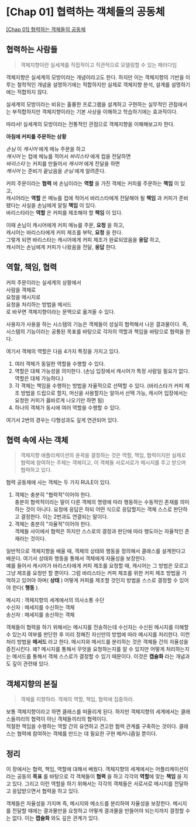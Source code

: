 # [Chap 01] 협력하는 객체들의 공동체

[[Chap 01] 협력하는 객체들의 공동체](https://sooking87.github.io/oop/oop-1/)

## 협력하는 사람들

> 객체지향이란 실세계를 직접적이고 직관적으로 모델링할 수 있는 패러다임 <br>

객체지향은 실세계의 모방이라는 개념이라고도 한다. 하지만 이는 객체지향의 기반을 이루는 철학적인 개념을 설명하기에는 적합하지만 실제로 객체지향 분석, 설계를 설명하기에는 적합하지 않다. <br>

실세계의 모방이라는 비유는 훌륭한 프로그램을 설계하고 구현하는 실무적인 관점에서는 부적합하지만 객체지향이라는 기본 사상을 이해하고 학습하기에는 효과적이다. <br>

따라서! 실세계의 모방이라는 전통적인 관점으로 객체지향을 이해해보고자 한다. <br>

**아침에 커피를 주문하는 상황** <br>

_손님_ 이 _캐시어_ 에게 메뉴 주문을 하고 <br>
_캐시어_ 는 컵에 메뉴를 적어서 _바리스타_ 에게 컵을 전달하면 <br>
_바리스타_ 는 커피를 만들어서 _캐시어_ 에게 전달을 하면 <br>
_캐시어_ 는 준비가 끝났음을 _손님_ 에게 알려준다. <br>

커피 주문이라는 **협력** 에 손님이라는 **역할** 을 가진 객체는 커피를 주문하는 **책임** 이 있고, <br>
캐시어라는 **역할** 은 메뉴를 컵에 적어서 바리스타에게 전달해야 될 **책임** 과 커피가 준비됐다는 사실을 손님에게 알릴 **책임** 이 있다. <br>
바리스타라는 **역할** 은 커피를 제조해야 할 **책임** 이 있다. <br>

이때 손님이 캐시어에게 커피 메뉴를 주문, **요청** 을 하고, <br>
캐시어는 바리스타에게 커피 제조를 부탁, **요청** 을 한다. <br>
그렇게 되면 바리스타는 캐시어에게 커피 제조가 완료되었음을 **응답** 하고, <br>
캐시어는 손님에게 커피가 나왔음을 전달, **응답** 한다.

## 역할, 책임, 협력

커피 주문이라는 실세계의 상황에서 <br>
사람을 객체로 <br>
요청을 메시지로 <br>
요청을 처리하는 방법을 메서드<br>
로 바꾸면 객체지향이라는 문맥으로 옮겨올 수 있다. <br>

사용자가 사용을 하는 시스템의 기능은 객체들이 성실히 협력해서 나온 결과물이다. 즉, 시스템의 기능이라는 공통된 목표를 바탕으로 각자의 역할과 책임을 바탕으로 협력을 한다. <br>

여기서 객체의 역할은 다음 4가지 특징을 가지고 있다.

1. 여러 객체가 동일한 역할을 수행할 수 있다.
2. 역할은 대체 가능성을 의미한다. (손님 입장에서 캐시어가 특정 사람일 필요가 없다. 역할은 대체 가능하다.)
3. 각 객체는 책임을 수행하는 방법을 자율적으로 선택할 수 있다. (바리스타가 커피 제조 방법을 드립으로 할지, 머신을 사용할지는 알아서 선택 가능, 캐시어 입장에서는 요청한 커피가 옳바르게 나오기만 하면 됨)
4. 하나의 객체가 동시에 여러 역할을 수행할 수 있다. <br>

여기서 2번의 경우는 다형성과도 깊게 연관되어 있다.

## 협력 속에 사는 객체

> 객체지향 애플리케이션의 윤곽을 결정하는 것은 역할, 책임, 협력이지만 실제로 협력에 참여하는 주체는 객체이고, 이 객체들 서로서로가 메시지를 주고 받으며 협력하고 있다. <br>

협력 공동체에 사는 객체는 두 가지 RULE이 있다. <br>

1. 객체는 충분히 "협력적"이어야 한다. <br>
   충분히 협력적이라는 말이 다른 객체의 명령에 따라 행동하는 수동적인 존재를 의미하는 것이 아니다. 요청에 응답은 하되 어떤 식으로 응답할지는 객체 스스로 판단하고 결정한다. 이는 2번과도 연결되는 말이다.
2. 객체는 충분히 "자율적"이어야 한다. <br>
   객체들 사이에서 협력은 하지만 스스로의 결정과 판단에 따라 행도아는 자율적인 존재라는 것이다. <br>

일반적으로 객체지향을 배울 때, 객체의 상태와 행동을 정의해서 클래스를 설계한다고 배운다. 여기서 상태와 행동을 통해서 객체에게 자율성을 보장한다. <br>
예를 들어서 캐시어가 바리스타에게 커피 제조를 요청할 때, 캐시어는 그 방법은 모르고 그냥 제조를 요청만 할 뿐이다. 그럼 바리스타는 커피 제조를 위한 커피 제조 방법을 기억하고 있어야 하며( **상태** ) 어떻게 커피를 제조할 것인지 방법을 스스로 결정할 수 있어야 한다( **행동** ). <br>

메시지 : 객체지향의 세계에서의 의사소통 수단 <br>
수신자 : 메세지를 수신하는 객체 <br>
송신자 : 메세지를 송신하는 객체 <br>

객체들이 협력을 하기 위해서는 메시지를 전송하는데 수신자는 수신된 메시지를 이해할 수 있는지 여부를 판단한 후 미리 정해진 자신만의 방법에 따라 메시지를 처리한다. 이런 처리 방법을 **메서드** 라고 한다. 메시지와 메서드를 분리하는 것은 객체들 간의 자율성을 증진시킨다. 왜? 메시지를 통해서 무엇을 요청하는지를 알 수 있지만 어떻게 처리하는지는 메서드를 통해서 객체 스스로가 결정할 수 있기 때문이다. 이것은 **캡슐화** 라는 개념과도 깊이 관련돼 있다.

## 객체지향의 본질

> 객체를 지향하라. 객체의 역할, 책임, 협력에 집중하라. <br>

보통 객체지향이라고 하면 클래스를 떠올리게 된다. 하지만 객체지향의 세계에서는 클래스들끼리의 협력이 아닌 객체들끼리의 협력이다. <br>
적절한 책임을 수행하는 역할 간의 유연하고 견고한 협력 관계를 구축하는 것이다. 클래스는 협력에 참여하는 객체를 만드는 데 필요한 구현 메커니즘일 뿐이다.

## 정리

이 장에서는 협력, 책임, 역할에 대해서 배웠다. 객체지향의 세계에서는 어플리케이션이라는 공동의 **목표** 를 바탕으로 각 객체들이 **협력** 을 하고 각각의 **역할**에 맞는 **책임** 을 지고 있다. 그리고 이런 역할을 하기 위해서는 각각의 객체들은 서로서로 메시지를 전달하고 응답받으면서 협력을 하고 있다. <br>

객체들은 자율성을 가지며 즉, 메시지와 메소드를 분리하여 자율성을 보장한다. 메시지를 전달할 때에는 결과물만을 요청하고 어떻게 결과물을 만들어야 되는지까지 결정할 수는 없다. 이는 **캡슐화** 와도 깊은 관계가 있다.
